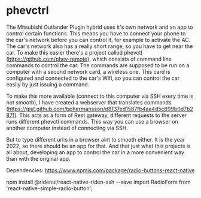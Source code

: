 # phevctrl

The Mitsubishi Outlander Plugin hybrid uses it's own network and an app to control certain functions. 
This means you have to connect your phone to the car's network before you can control it, for example to activate the AC.
The car's network also has a really short range, so you have to get near the car.
To make this easier there's a project called phevctl (https://github.com/phev-remote), which consists of command line commands to 
control the car. The commands are supposed to be run on a computer with a second network card, a wireless one.
This card is configured and connected to the car's Wifi, so you can control the car easily by just issuing a command.

To make this more available (connect to this computer via SSH exery time is not smooth), I have created a webserver that translates commands (https://gist.github.com/bphermansson/d8137ed1587fb4aa4d5c899b0d7b287f). 
This acts as a form of Rest gateway, different requests to the server runs different phevctl commands. This way you can 
use a browser on another computer instead of connecting via SSH.

But to type different url:s in a browser aint to smooth either. It is the year 2022, so there should be an app for that. And 
that just what this projects is all about, developing an app to control the car in a more convenient way than with the original app.


Dependencies:
https://www.npmjs.com/package/radio-buttons-react-native

npm install @ridenui/react-native-riden-ssh --save
 import RadioForm from 'react-native-simple-radio-button';